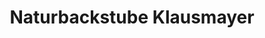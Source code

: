---
title: "Naturbackstube Klausmayer"
url: /krenglbach/naturbackstube-klausmayer/
shop: Bäckerei
---